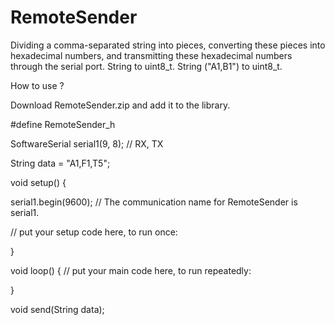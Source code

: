 # RemoteSender
Dividing a comma-separated string into pieces, converting these pieces into hexadecimal numbers, and transmitting these hexadecimal numbers through the serial port.  String to uint8_t.   String ("A1,B1") to uint8_t.



How to use ?

Download RemoteSender.zip and add it to the library.

#define RemoteSender_h

SoftwareSerial serial1(9, 8); // RX, TX   


String data = "A1,F1,T5";


void setup() {


 serial1.begin(9600);  // The communication name for RemoteSender is serial1.

 
  // put your setup code here, to run once:

}

void loop() {
  // put your main code here, to run repeatedly:

}

void send(String data);
